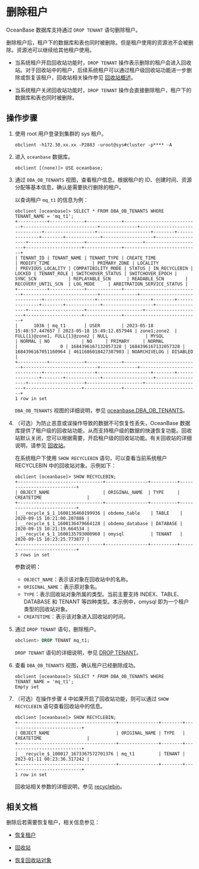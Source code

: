 # 删除租户

OceanBase 数据库支持通过 `DROP TENANT` 语句删除租户。

删除租户后，租户下的数据库和表也同时被删除。但是租户使用的资源池不会被删除。资源池可以继续给其他租户使用。

* 当系统租户开启回收站功能时，`DROP TENANT` 操作表示删除的租户会进入回收站。对于回收站中的租户，后续系统租户可以通过租户级回收站功能进一步删除或恢复该租户，回收站相关操作参见 [回收站概述](../../400.high-availability/500.recyclebin-management/100.recyclebin-overview.md)。

* 当系统租户关闭回收站功能时，`DROP TENANT` 操作会直接删除租户，租户下的数据库和表也同时被删除。

## 操作步骤

1. 使用 root 用户登录到集群的 sys 租户。

    ```shell
    obclient -h172.30.xx.xx -P2883 -uroot@sys#cluster -p**** -A
    ```

2. 进入 `oceanbase` 数据库。

    ```shell
    obclient [(none)]> USE oceanbase;
    ```

3. 通过 `DBA_OB_TENANTS` 视图，查看租户信息。根据租户的 ID、创建时间、资源分配等基本信息，确认是需要执行删除的租户。

   以查询租户 `mq_t1` 的信息为例：

    ```shell
    obclient [oceanbase]> SELECT * FROM DBA_OB_TENANTS WHERE TENANT_NAME = 'mq_t1';
    +-----------+-------------+-------------+----------------------------+----------------------------+--------------+------------------------------+-------------------+--------------------+--------+---------------+--------+-------------+-------------------+------------------+---------------------+---------------------+---------------------+---------------------+--------------+----------------------------+
    | TENANT_ID | TENANT_NAME | TENANT_TYPE | CREATE_TIME                | MODIFY_TIME                | PRIMARY_ZONE | LOCALITY                     | PREVIOUS_LOCALITY | COMPATIBILITY_MODE | STATUS | IN_RECYCLEBIN | LOCKED | TENANT_ROLE | SWITCHOVER_STATUS | SWITCHOVER_EPOCH | SYNC_SCN            | REPLAYABLE_SCN      | READABLE_SCN        | RECOVERY_UNTIL_SCN  | LOG_MODE     | ARBITRATION_SERVICE_STATUS |
    +-----------+-------------+-------------+----------------------------+----------------------------+--------------+------------------------------+-------------------+--------------------+--------+---------------+--------+-------------+-------------------+------------------+---------------------+---------------------+---------------------+---------------------+--------------+----------------------------+
    |      1036 | mq_t1       | USER        | 2023-05-18 15:48:57.447657 | 2023-05-18 15:49:12.857944 | zone1;zone2  | FULL{1}@zone1, FULL{1}@zone2 | NULL              | MYSQL              | NORMAL | NO            | NO     | PRIMARY     | NORMAL            |                0 | 1684396167132057328 | 1684396167132057328 | 1684396167051160964 | 4611686018427387903 | NOARCHIVELOG | DISABLED                   |
    +-----------+-------------+-------------+----------------------------+----------------------------+--------------+------------------------------+-------------------+--------------------+--------+---------------+--------+-------------+-------------------+------------------+---------------------+---------------------+---------------------+---------------------+--------------+----------------------------+
    1 row in set
    ```

    `DBA_OB_TENANTS` 视图的详细说明，参见 [oceanbase.DBA_OB_TENANTS](../../../700.reference/500.system-reference/400.system-view-of-mysql-mode/200.dictionary-view-of-mysql-mode/19300.oceanbase-dba_ob_tenants-of-mysql-mode.md)。

4. （可选）为防止恶意或误操作导致的数据不可恢复性丢失，OceanBase 数据库提供了租户级的回收站功能，从而支持租户级的数据的快速恢复功能。回收站默认关闭，您可以根据需要，开启租户级的回收站功能。有关回收站的详细说明，请参见 [回收站](../../400.high-availability/500.recyclebin-management/100.recyclebin-overview.md)。

    在系统租户下使用 `SHOW RECYCLEBIN` 语句，可以查看当前系统租户 RECYCLEBIN 中的回收站对象。示例如下：

    
    ```shell
    obclient [oceanbase]> SHOW RECYCLEBIN;
    +--------------------------------+----------------+----------+----------------------------+
    | OBJECT_NAME                    | ORIGINAL_NAME  | TYPE     | CREATETIME                 |
    +--------------------------------+----------------+----------+----------------------------+
    | __recycle_$_1_1600136460199936 | obdemo_table    | TABLE    | 2020-09-15 10:21:00.207886 |
    | __recycle_$_1_1600136479664128 | obdemo_database | DATABASE | 2020-09-15 10:21:19.664534 |
    | __recycle_$_1_1600135793000960 | omysql          | TENANT   | 2020-09-15 10:23:25.773877 |
    +--------------------------------+----------------+----------+----------------------------+
    3 rows in set
    ```

    参数说明：

    * `OBJECT_NAME`：表示该对象在回收站中的名称。
    * `ORIGINAL_NAME`：表示原对象名。
    * `TYPE`：表示回收站对象所属的类型。当前主要支持 INDEX、TABLE、DATABASE 和 TENANT 等四种类型。本示例中，omysql 即为一个租户类型的回收站对象。
    * `CREATETIME`：表示该对象进入回收站的时间。

5. 通过 `DROP TENANT` 语句，删除租户。

    ```sql
    obclient> DROP TENANT mq_t1;
    ```

    `DROP TENANT` 语句的详细说明，参见 [DROP TENANT](../../../700.reference/400.development-reference/100.sql-syntax/100.system-tenants/1100.drop-tenant.md)。

6. 查看 `DBA_OB_TENANTS` 视图，确认租户已经删除成功。

    ```shell
    obclient [oceanbase]> SELECT * FROM DBA_OB_TENANTS WHERE TENANT_NAME = 'mq_t1';
    Empty set
    ```

7. （可选）在操作步骤 4 中如果开启了回收站功能，则可以通过 `SHOW RECYCLEBIN` 语句查看回收站中的信息。

    ```shell
    obclient [oceanbase]> SHOW RECYCLEBIN;
    +-------------------------------------+---------------+--------+----------------------------+
    | OBJECT_NAME                         | ORIGINAL_NAME | TYPE   | CREATETIME                 |
    +-------------------------------------+---------------+--------+----------------------------+
    | __recycle_$_100017_1673367572701376 | mq_t1         | TENANT | 2023-01-11 00:23:36.317242 |
    +-------------------------------------+---------------+--------+----------------------------+
    1 row in set
    ```

    回收站相关参数的详细说明，参见 [recyclebin](../../../700.reference/500.system-reference/200.system-variable/300.global-system-variable/11300.recyclebin-global.md)。

## 相关文档

删除后若需要恢复租户，相关信息参见：

* [恢复租户](../600.common-tenant-operations/1300.restore-tenant.md)

* [回收站](../../400.high-availability/500.recyclebin-management/100.recyclebin-overview.md)

* [恢复回收站对象](../../400.high-availability/500.recyclebin-management/400.restore-the-recyclebin-objects.md)
